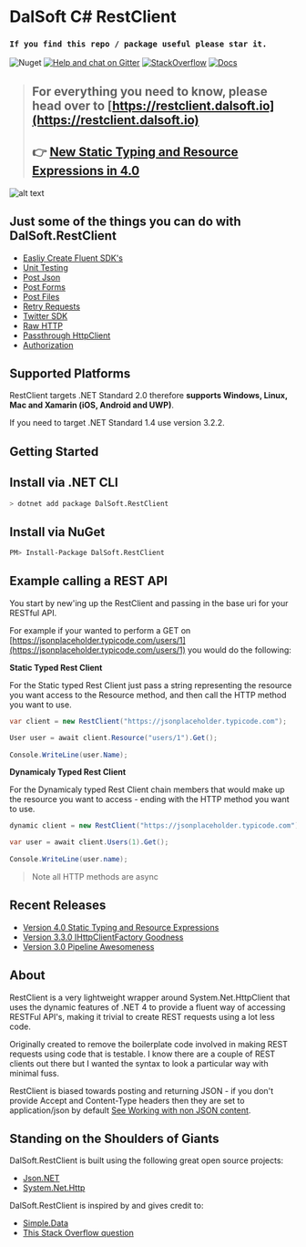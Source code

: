 # DalSoft C# RestClient 

### `If you find this repo / package useful please star it.`

![Nuget](https://img.shields.io/nuget/v/DalSoft.RestClient)
[![Help and chat on Gitter](https://badges.gitter.im/Join%20Chat.svg)](https://gitter.im/DalSoft-RestClient)
[![StackOverflow](https://img.shields.io/badge/questions-on%20StackOverflow-orange.svg?style=flat)](http://stackoverflow.com/questions/tagged/dalsoft.restclient)
[![Docs](https://img.shields.io/badge/Docs-Website-yellow)](https://restclient.dalsoft.io/)

> ## **For everything you need to know, please head over to [https://restclient.dalsoft.io](https://restclient.dalsoft.io)**
> ## **👉 [New Static Typing and Resource Expressions in 4.0](http://www.dalsoft.co.uk/blog/index.php/2019/08/04/csharp-rest-client-now-with-static-typing)**

![alt text](https://www.dalsoft.co.uk/blog/wp-content/uploads/2019/08/intellisense.gif)

## Just some of the things you can do with DalSoft.RestClient

* [Easliy Create Fluent SDK's](https://www.dalsoft.co.uk/blog/index.php/2019/08/04/csharp-rest-client-now-with-static-typing/#Extending_Using_Resource_Classes)
* [Unit Testing](https://restclient.dalsoft.io/docs/unit-testing/)
* [Post Json](https://restclient.dalsoft.io/docs/put-post-patch/)
* [Post Forms](https://restclient.dalsoft.io/docs/formurlencodedhandler/)
* [Post Files](https://restclient.dalsoft.io/docs/multipartformdatahandler/)
* [Retry Requests](https://restclient.dalsoft.io/docs/retrying-transient-errors/)
* [Twitter SDK](https://restclient.dalsoft.io/docs/twitterandler/)
* [Raw HTTP](https://restclient.dalsoft.io/docs/content-other-than-json/)
* [Passthrough HttpClient](https://www.dalsoft.co.uk/blog/index.php/2019/08/04/csharp-rest-client-now-with-static-typing/#HttpClient)
* [Authorization](https://www.dalsoft.co.uk/blog/index.php/2019/08/04/csharp-rest-client-now-with-static-typing/#Authorization_method)


## Supported Platforms

RestClient targets .NET Standard 2.0 therefore **supports Windows, Linux, Mac and Xamarin (iOS, Android and UWP)**.

If you need to target .NET Standard 1.4 use version 3.2.2.

## Getting Started

## Install via .NET CLI

```bash
> dotnet add package DalSoft.RestClient
```

## Install via NuGet

```bash
PM> Install-Package DalSoft.RestClient
```

## Example calling a REST API 

You start by new'ing up the RestClient and passing in the base uri for your RESTful API. 

For example if your wanted to perform a GET on [https://jsonplaceholder.typicode.com/users/1](https://jsonplaceholder.typicode.com/users/1) you would do the following:

**Static Typed Rest Client**

For the Static typed Rest Client just pass a string representing the resource you want access to the Resource method, and then call the HTTP method you want to use. 
```cs
var client = new RestClient("https://jsonplaceholder.typicode.com");

User user = await client.Resource("users/1").Get();
   
Console.WriteLine(user.Name);
```

**Dynamicaly Typed Rest Client**

For the Dynamicaly typed Rest Client chain members that would make up the resource you want to access - ending with the HTTP method you want to use. 
```cs
dynamic client = new RestClient("https://jsonplaceholder.typicode.com");

var user = await client.Users(1).Get();
   
Console.WriteLine(user.name);
```
> Note all HTTP methods are async
 
## Recent Releases 
 
* [Version 4.0 Static Typing and Resource Expressions](http://www.dalsoft.co.uk/blog/index.php/2019/08/04/csharp-rest-client-now-with-static-typing)
* [Version 3.3.0 IHttpClientFactory Goodness](https://restclient.dalsoft.io/docs/ihttpclientfactory/)
* [Version 3.0 Pipeline Awesomeness](https://restclient.dalsoft.io/docs/about-the-handler-pipeline/)

## About
RestClient is a very lightweight wrapper around System.Net.HttpClient that uses the dynamic features of .NET 4 to provide a fluent way of accessing RESTFul API's, making it trivial to create REST requests using a lot less code. 

Originally created to remove the boilerplate code involved in making REST requests using code that is testable. I know there are a couple of  REST clients out there but I wanted the syntax to look a particular way with minimal fuss.

RestClient is biased towards posting and returning JSON - if you don't provide Accept and Content-Type headers then they are set to application/json by default [See Working with non JSON content](https://restclient.dalsoft.io/docs/content-other-than-json/).


## Standing on the Shoulders of Giants

DalSoft.RestClient is built using the following great open source projects:
* [Json.NET](http://www.newtonsoft.com/json)
* [System.Net.Http](https://github.com/dotnet/corefx/tree/master/src/System.Net.Http)

DalSoft.RestClient is inspired by and gives credit to:
* [Simple.Data](http://simplefx.org/simpledata/docs/index.html)
* [This Stack Overflow question](http://stackoverflow.com/questions/12634250/possible-to-get-chained-value-of-dynamicobject)

